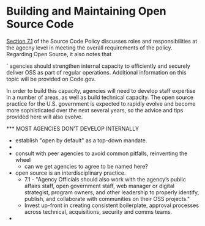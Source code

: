   
# Building and Maintaining Open Source Code
  
[Section 7.1](https://policy.cio.gov/source-code/implementation/) of the Source Code Policy discusses roles and responsibilities at the agecny level in meeting the overall requirements of the policy.  Regarding Open Source, it also notes that

` agencies should strengthen internal capacity to efficiently and securely deliver OSS as part of regular operations. Additional information on this topic will be provided on Code.gov.  


In order to build this capacity, agencies will need to develop staff expertise in a number of areas, as well as build technical capacity.  The open source practice for the U.S. government is expected to rapidly evolve and become more sophisticated over the next several years, so the advice and tips provided here will also evolve. 


*** MOST AGENCIES DON'T DEVELOP INTERNALLY

- establish "open by default" as a top-down mandate.
- 
- consult with peer agencies to avoid common pitfalls, reinventing the wheel
  - can we get agencies to agree to be named here?
- open source is an interdisciplinary practice.
  - 7.1 - "Agency Officials should also work with the agency’s public affairs staff, open government staff, web manager or digital strategist, program owners, and other leadership to properly identify, publish, and collaborate with communities on their OSS projects."
  - Invest up-front in creating consistent boilerplate, approval processes across technical, acquisitions, security and comms teams.
- 









